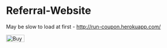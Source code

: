 # Referral-Website
May be slow to load at first - http://run-coupon.herokuapp.com/

<a href="https://www.buymeacoffee.com/anant016" target="_blank"><img src="https://cdn.buymeacoffee.com/buttons/v2/default-red.png" alt="Buy Me A Coffee" height="20px" width= "50px"></a>
